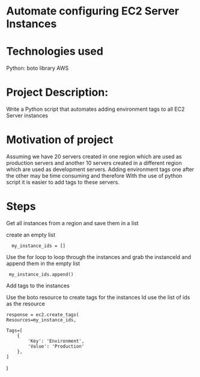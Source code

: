 # Automate configuring EC2 Server Instances 


# Technologies used
  Python: boto library
  AWS

# Project Description:
  Write a Python script that automates adding environment tags to all EC2 Server instances


# Motivation of project
Assuming we have 20 servers created in one region which are used as production servers and another 10 servers created in a different region which are used as development servers. Adding environment tags one after the other may be time consuming and therefore With the use of python script it is easier to add tags to these servers.

# Steps
Get all instances from a region and save them in a list

create an empty list

      my_instance_ids = []

Use the for loop to loop through the instances and grab the instanceId and append them in the empty list

     my_instance_ids.append()




Add tags to the instances

Use the boto resource to create tags for the instances Id
use the list of ids as the resource

    response = ec2.create_tags(
    Resources=my_instance_ids,
   
    Tags=[
        {
            'Key': 'Environment',
            'Value': 'Production'
        },
    ]
)





